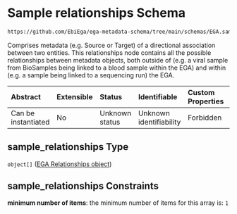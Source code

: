 # Sample relationships Schema

```txt
https://github.com/EbiEga/ega-metadata-schema/tree/main/schemas/EGA.sample.json#/properties/sample_relationships
```

Comprises metadata (e.g. Source or Target) of a directional association between two entities. This relationships node contains all the possible relationships between metadata objects, both outside of (e.g. a viral sample from BioSamples being linked to a blood sample within the EGA) and within (e.g. a sample being linked to a sequencing run) the EGA.

| Abstract            | Extensible | Status         | Identifiable            | Custom Properties | Additional Properties | Access Restrictions | Defined In                                                        |
| :------------------ | :--------- | :------------- | :---------------------- | :---------------- | :-------------------- | :------------------ | :---------------------------------------------------------------- |
| Can be instantiated | No         | Unknown status | Unknown identifiability | Forbidden         | Forbidden             | none                | [EGA.sample.json*](../out/EGA.sample.json "open original schema") |

## sample_relationships Type

`object[]` ([EGA Relationships object](ega-4-definitions-ega-relationships-object.md))

## sample_relationships Constraints

**minimum number of items**: the minimum number of items for this array is: `1`
